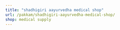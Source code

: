 ```yaml
---
title: "shadhigiri aayurvedha medical shop"
url: /pakkam/shadhigiri-aayurvedha-medical-shop/
shop: medical supply
---
```

